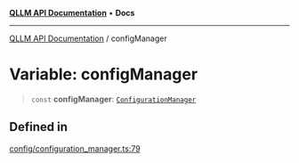 [**QLLM API Documentation**](../README.md) • **Docs**

***

[QLLM API Documentation](../README.md) / configManager

# Variable: configManager

> `const` **configManager**: [`ConfigurationManager`](../classes/ConfigurationManager.md)

## Defined in

[config/configuration\_manager.ts:79](https://github.com/YatchiYa/qllm/blob/c17ead74a8e7150bea6cf408fa2b104235926e7e/packages/qllm-lib/src/config/configuration_manager.ts#L79)
